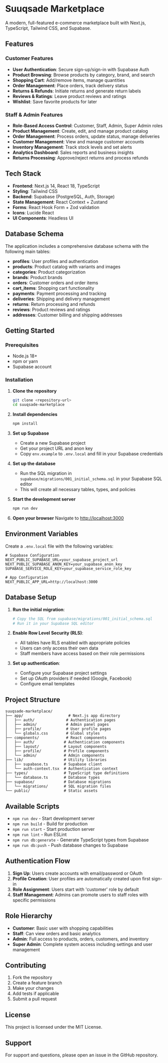 # Suuqsade Marketplace

A modern, full-featured e-commerce marketplace built with Next.js, TypeScript, Tailwind CSS, and Supabase.

## Features

### Customer Features
- **User Authentication**: Secure sign-up/sign-in with Supabase Auth
- **Product Browsing**: Browse products by category, brand, and search
- **Shopping Cart**: Add/remove items, manage quantities
- **Order Management**: Place orders, track delivery status
- **Returns & Refunds**: Initiate returns and generate return labels
- **Reviews & Ratings**: Leave product reviews and ratings
- **Wishlist**: Save favorite products for later

### Staff & Admin Features
- **Role-Based Access Control**: Customer, Staff, Admin, Super Admin roles
- **Product Management**: Create, edit, and manage product catalog
- **Order Management**: Process orders, update status, manage deliveries
- **Customer Management**: View and manage customer accounts
- **Inventory Management**: Track stock levels and set alerts
- **Analytics Dashboard**: Sales reports and business insights
- **Returns Processing**: Approve/reject returns and process refunds

## Tech Stack

- **Frontend**: Next.js 14, React 18, TypeScript
- **Styling**: Tailwind CSS
- **Backend**: Supabase (PostgreSQL, Auth, Storage)
- **State Management**: React Context + Zustand
- **Forms**: React Hook Form + Zod validation
- **Icons**: Lucide React
- **UI Components**: Headless UI

## Database Schema

The application includes a comprehensive database schema with the following main tables:

- **profiles**: User profiles and authentication
- **products**: Product catalog with variants and images
- **categories**: Product categorization
- **brands**: Product brands
- **orders**: Customer orders and order items
- **cart_items**: Shopping cart functionality
- **payments**: Payment processing and tracking
- **deliveries**: Shipping and delivery management
- **returns**: Return processing and refunds
- **reviews**: Product reviews and ratings
- **addresses**: Customer billing and shipping addresses

## Getting Started

### Prerequisites

- Node.js 18+ 
- npm or yarn
- Supabase account

### Installation

1. **Clone the repository**
   ```bash
   git clone <repository-url>
   cd suuqsade-marketplace
   ```

2. **Install dependencies**
   ```bash
   npm install
   ```

3. **Set up Supabase**
   - Create a new Supabase project
   - Get your project URL and anon key
   - Copy `env.example` to `.env.local` and fill in your Supabase credentials

4. **Set up the database**
   - Run the SQL migration in `supabase/migrations/001_initial_schema.sql` in your Supabase SQL editor
   - This will create all necessary tables, types, and policies

5. **Start the development server**
   ```bash
   npm run dev
   ```

6. **Open your browser**
   Navigate to [http://localhost:3000](http://localhost:3000)

## Environment Variables

Create a `.env.local` file with the following variables:

```env
# Supabase Configuration
NEXT_PUBLIC_SUPABASE_URL=your_supabase_project_url
NEXT_PUBLIC_SUPABASE_ANON_KEY=your_supabase_anon_key
SUPABASE_SERVICE_ROLE_KEY=your_supabase_service_role_key

# App Configuration
NEXT_PUBLIC_APP_URL=http://localhost:3000
```

## Database Setup

1. **Run the initial migration**:
   ```bash
   # Copy the SQL from supabase/migrations/001_initial_schema.sql
   # Run it in your Supabase SQL editor
   ```

2. **Enable Row Level Security (RLS)**:
   - All tables have RLS enabled with appropriate policies
   - Users can only access their own data
   - Staff members have access based on their role permissions

3. **Set up authentication**:
   - Configure your Supabase project settings
   - Set up OAuth providers if needed (Google, Facebook)
   - Configure email templates

## Project Structure

```
suuqsade-marketplace/
├── app/                    # Next.js app directory
│   ├── auth/              # Authentication pages
│   ├── admin/             # Admin panel pages
│   ├── profile/           # User profile pages
│   └── globals.css        # Global styles
├── components/            # React components
│   ├── auth/             # Authentication components
│   ├── layout/           # Layout components
│   ├── profile/          # Profile components
│   └── admin/            # Admin components
├── lib/                  # Utility libraries
│   ├── supabase.ts       # Supabase client
│   └── auth-context.tsx  # Authentication context
├── types/                # TypeScript type definitions
│   └── database.ts       # Database types
├── supabase/             # Database migrations
│   └── migrations/       # SQL migration files
└── public/               # Static assets
```

## Available Scripts

- `npm run dev` - Start development server
- `npm run build` - Build for production
- `npm run start` - Start production server
- `npm run lint` - Run ESLint
- `npm run db:generate` - Generate TypeScript types from Supabase
- `npm run db:push` - Push database changes to Supabase

## Authentication Flow

1. **Sign Up**: Users create accounts with email/password or OAuth
2. **Profile Creation**: User profiles are automatically created upon first sign-in
3. **Role Assignment**: Users start with 'customer' role by default
4. **Staff Management**: Admins can promote users to staff roles with specific permissions

## Role Hierarchy

- **Customer**: Basic user with shopping capabilities
- **Staff**: Can view orders and basic analytics
- **Admin**: Full access to products, orders, customers, and inventory
- **Super Admin**: Complete system access including settings and user management

## Contributing

1. Fork the repository
2. Create a feature branch
3. Make your changes
4. Add tests if applicable
5. Submit a pull request

## License

This project is licensed under the MIT License.

## Support

For support and questions, please open an issue in the GitHub repository.








































